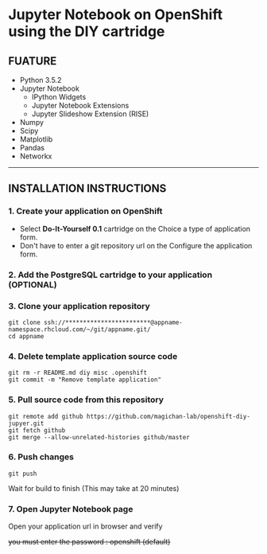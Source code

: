 # Jupyter Notebook on OpenShift using the DIY cartridge

## FUATURE

* Python 3.5.2
* Jupyter Notebook
    * IPython Widgets
    * Jupyter Notebook Extensions
    * Jupyter Slideshow Extension (RISE)
* Numpy
* Scipy
* Matplotlib
* Pandas
* Networkx


*****

## INSTALLATION INSTRUCTIONS

### 1. Create your application on OpenShift

- Select **Do-It-Yourself 0.1** cartridge on the Choice a type of application form.
- Don't have to enter a git repository url on the Configure the application form.

### 2. Add the PostgreSQL cartridge to your application (OPTIONAL)

### 3. Clone your application repository

````
git clone ssh://************************@appname-namespace.rhcloud.com/~/git/appname.git/
cd appname
````

### 4. Delete template application source code

````
git rm -r README.md diy misc .openshift
git commit -m "Remove template application"
````

### 5. Pull source code from this repository

````
git remote add github https://github.com/magichan-lab/openshift-diy-jupyer.git
git fetch github
git merge --allow-unrelated-histories github/master
````

### 6. Push changes

````
git push
````

Wait for build to finish (This may take at 20 minutes)


### 7. Open Jupyter Notebook page

Open your application url in browser and verify

~~you must enter the password : openshift (default)~~

